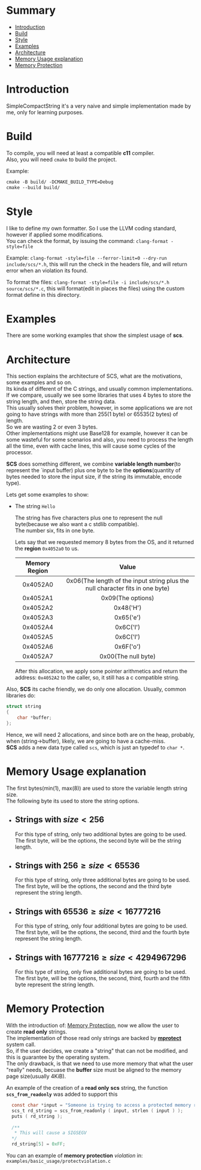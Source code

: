 # Summary

- [Introduction](#Introduction)
- [Build](#Build)
- [Style](#Style)
- [Examples](#Examples)
- [Architecture](#architecture)
- [Memory Usage explanation](#Memory-Usage-explanation)
- [Memory Protection](#Memory-Protection)

# Introduction

SimpleCompactString it's a very naive and simple implementation made by me, only for learning purposes.

# Build

To compile, you will need at least a compatible **c11** compiler.  
Also, you will need `cmake` to build the project.

Example:    
```txt
cmake -B build/ -DCMAKE_BUILD_TYPE=Debug  
cmake --build build/
```

# Style

I like to define my own formatter. So I use the LLVM coding standard, however if applied some modifications.    
You can check the format, by issuing the command: `clang-format -style=file`

Example: `clang-format -style=file --ferror-limit=0 --dry-run include/scs/*.h`, this will run the check in the headers file, and will return error when an 
violation its found.

To format the files: `clang-format -style=file -i include/scs/*.h source/scs/*.c`, this will format(edit in places the files) using
the custom format define in this directory.

# Examples

There are some working examples that show the simplest usage of **scs**.

# Architecture

This section explains the architecture of SCS, what are the motivations, some examples and so on.   
Its kinda of different of the C strings, and usually common implementations. 
If we compare, usually we see some libraries that uses 4 bytes to store the string length, and then, store the string data.  
This usually solves their problem, however, in some applications we are not going to have strings with more 
than 255(1 byte) or 65535(2 bytes) of length.  
So we are wasting 2 or even 3 bytes.  
Other implementations might use Base128 for example, however it can be some wasteful for some scenarios and also, you need to process the length all the time,
even with cache lines, this will cause some cycles of the processor.  

**SCS** does something different, we combine **variable length number**(to represent the `input buffer) plus one byte to be the **options**(quantity of bytes needed to store the input size, if the string its immutable, encode type).

Lets get some examples to show: 

- The string `Hello`

  The string has five characters plus one to represent the null byte(because we also want a c stdlib compatible).   
  The number six, fits in one byte.  

  Lets say that we requested memory 8 bytes from the OS, and it returned the **region** `0x4052a0` to us.

  | Memory Region |   Value   |
  |:-------------:|:---------:|
  |   0x4052A0    | 0x06(The length of the input string plus the null character fits in one byte)|   
  |   0x4052A1    | 0x09(The options) |   
  |   0x4052A2    | 0x48('H') |
  |   0x4052A3    | 0x65('e') |
  |   0x4052A4    | 0x6C('l') |
  |   0x4052A5    | 0x6C('l') |
  |   0x4052A6    | 0x6F('o') |  
  |   0x4052A7    | 0x00(The null byte) |  


  After this allocation, we apply some pointer arithmetics and return the address: `0x4052A2` to the caller, so, it still has a c compatible string.


Also, **SCS** its cache friendly, we do only one allocation.
Usually, common libraries do: 
```c
struct string
{
    char *buffer;
};
```
Hence, we will need 2 allocations, and since both are on the heap, probably, when (string->buffer), likely, we are going to have a cache-miss.   
**SCS** adds a new data type called `scs`, which is just an typedef to `char *`.


# Memory Usage explanation

The first bytes(min(1), max(8)) are used to store the variable length string size.   
The following byte its used to store the string options.

- ## Strings with $size \lt 256$

  For this type of string, only two additional bytes are going to be used.   
  The first byte, will be the options, the second byte will be the string length.

- ## Strings with $256 \ge size \lt 65536$

    For this type of string, only three additional bytes are going to be used.   
    The first byte, will be the options, the second and the third byte represent the string length.

- ## Strings with $65536 \ge size \lt 16777216$

    For this type of string, only four additional bytes are going to be used.   
    The first byte, will be the options, the second, third  and the fourth byte represent the string length.

- ## Strings with $16777216 \ge size \lt 4294967296$

    For this type of string, only five additional bytes are going to be used.   
    The first byte, will be the options, the second, third, fourth and the fifth byte represent the string length.

# Memory Protection

With the introduction of: [Memory Protection](https://github.com/sgtcortez/SimpleCompactString/issues/4), now we allow the user to create **read only** strings.   
The implementation of those read only strings are backed by [**mprotect**](https://man7.org/linux/man-pages/man2/mprotect.2.html) system call.    
So, if the user decides, we create a "string" that can not be modified, and this is guarantee by the operating system.     
The only drawback, is that we need to use more memory that what the user "really" needs, becuase the **buffer** size must be aligned to the memory page size(usually 4KiB).

An example of the creation of a **read only** **scs** string, the function **`scs_from_readonly`** was added to support this  
```c
  const char *input = "Someone is trying to access a protected memory region ... ";
  scs_t rd_string = scs_from_readonly ( input, strlen ( input ) );
  puts ( rd_string );
  
  /**
   * This will cause a SIGSEGV  
  */
  rd_string[5] = 0xFF;
```

You can an example of **memory protection** *violation* in: `examples/basic_usage/protectviolation.c`